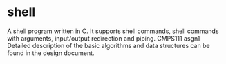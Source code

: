 # shell
A shell program written in C. It supports shell commands, shell commands with arguments, input/output redirection and piping. CMPS111 asgn1
Detailed description of the basic algorithms and data structures can be found in the design document.
